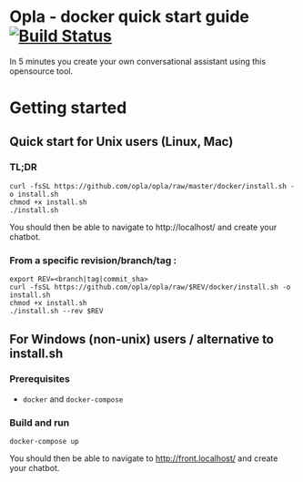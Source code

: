 # Opla - docker quick start guide [![Build Status](https://travis-ci.org/Opla/opla.svg?branch=master)](https://travis-ci.org/Opla/opla)

In 5 minutes you create your own conversational assistant using this opensource tool.

# Getting started

## Quick start for Unix users (Linux, Mac)

### TL;DR 
```
curl -fsSL https://github.com/opla/opla/raw/master/docker/install.sh -o install.sh
chmod +x install.sh
./install.sh
```

You should then be able to navigate to http://localhost/ and create your chatbot.

### From a specific revision/branch/tag :
```
export REV=<branch|tag|commit_sha>
curl -fsSL https://github.com/opla/opla/raw/$REV/docker/install.sh -o install.sh
chmod +x install.sh
./install.sh --rev $REV
```

## For Windows (non-unix) users / alternative to install.sh

### Prerequisites
- `docker` and  `docker-compose`

### Build and run

```
docker-compose up
```

You should then be able to navigate to http://front.localhost/ and create your chatbot.
